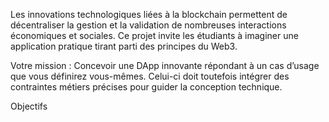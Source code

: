 Les innovations technologiques liées à la blockchain permettent de décentraliser la gestion et la validation de nombreuses interactions économiques et sociales. Ce projet invite les étudiants à imaginer une application pratique tirant parti des principes du Web3.

Votre mission : Concevoir une DApp innovante répondant à un cas d’usage que vous définirez vous-mêmes. Celui-ci doit toutefois intégrer des contraintes métiers précises pour guider la conception technique.


Objectifs
